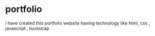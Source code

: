 # portfolio
i have created this portfolio website having technology like html, css , javascript , bootstrap 
